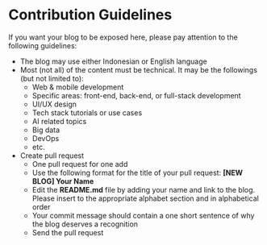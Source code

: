 # Contribution Guidelines

If you want your blog to be exposed here, please pay attention to the following guidelines:

<ul>
  <li>The blog may use either Indonesian or English language</li>
  <li>Most (not all) of the content must be technical. It may be the followings (but not limited to):
    <ul>
      <li>Web & mobile development</li>
      <li>Specific areas: front-end, back-end, or full-stack development</li>
      <li>UI/UX design</li>
      <li>Tech stack tutorials or use cases</li>
      <li>AI related topics</li>
      <li>Big data</li>
      <li>DevOps</li>
      <li>etc.</li>
    </ul>
  </li>
  <li>Create pull request
  <ul>
  <li>One pull request for one add</li>
  <li>Use the following format for the title of your pull request: <b>[NEW BLOG] Your Name</b></li>
  <li>Edit the <b>README.md</b> file by adding your name and link to the blog. Please insert to the appropriate alphabet section and in alphabetical order</li>
  <li>Your commit message should contain a one short sentence of why the blog deserves a recognition</li>
  <li>Send the pull request</li>
  </ul>
  </li>
</ul>
